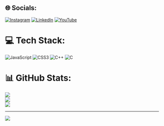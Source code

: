 
## 🌐 Socials:
[![Instagram](https://img.shields.io/badge/Instagram-%23E4405F.svg?logo=Instagram&logoColor=white)](https://instagram.com//hack_code_with_vikas/?hl=en) [![LinkedIn](https://img.shields.io/badge/LinkedIn-%230077B5.svg?logo=linkedin&logoColor=white)](https://linkedin.com/in/vikash-pal-43583b221/) [![YouTube](https://img.shields.io/badge/YouTube-%23FF0000.svg?logo=YouTube&logoColor=white)](https://youtube.com/@vikashpal94972) 

# 💻 Tech Stack:
![JavaScript](https://img.shields.io/badge/javascript-%23323330.svg?style=for-the-badge&logo=javascript&logoColor=%23F7DF1E) ![CSS3](https://img.shields.io/badge/css3-%231572B6.svg?style=for-the-badge&logo=css3&logoColor=white) ![C++](https://img.shields.io/badge/c++-%2300599C.svg?style=for-the-badge&logo=c%2B%2B&logoColor=white) ![C](https://img.shields.io/badge/c-%2300599C.svg?style=for-the-badge&logo=c&logoColor=white)
# 📊 GitHub Stats:
![](https://github-readme-stats.vercel.app/api?username=vikashpal28&theme=dark&hide_border=false&include_all_commits=false&count_private=false)<br/>
![](https://github-readme-streak-stats.herokuapp.com/?user=vikashpal28&theme=dark&hide_border=false)<br/>
![](https://github-readme-stats.vercel.app/api/top-langs/?username=vikashpal28&theme=dark&hide_border=false&include_all_commits=false&count_private=false&layout=compact)

---
[![](https://visitcount.itsvg.in/api?id=vikashpal28&icon=0&color=0)](https://visitcount.itsvg.in)

<!-- Proudly created with GPRM ( https://gprm.itsvg.in ) -->
